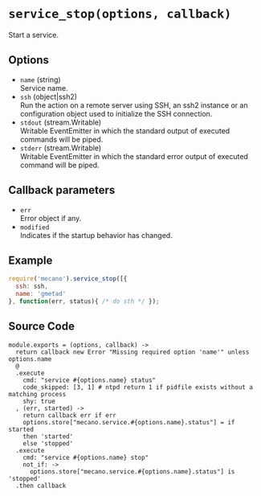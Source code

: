 
# `service_stop(options, callback)`

Start a service.

## Options

*   `name` (string)   
    Service name.   
*   `ssh` (object|ssh2)   
    Run the action on a remote server using SSH, an ssh2 instance or an
    configuration object used to initialize the SSH connection.   
*   `stdout` (stream.Writable)   
    Writable EventEmitter in which the standard output of executed commands will
    be piped.   
*   `stderr` (stream.Writable)   
    Writable EventEmitter in which the standard error output of executed command
    will be piped.   

## Callback parameters

*   `err`   
    Error object if any.   
*   `modified`   
    Indicates if the startup behavior has changed.   

## Example

```js
require('mecano').service_stop([{
  ssh: ssh,
  name: 'gmetad'
}, function(err, status){ /* do sth */ });
```

## Source Code

    module.exports = (options, callback) ->
      return callback new Error "Missing required option 'name'" unless options.name
      @
      .execute
        cmd: "service #{options.name} status"
        code_skipped: [3, 1] # ntpd return 1 if pidfile exists without a matching process
        shy: true
      , (err, started) ->
        return callback err if err
        options.store["mecano.service.#{options.name}.status"] = if started
        then 'started'
        else 'stopped'
      .execute
        cmd: "service #{options.name} stop"
        not_if: ->
          options.store["mecano.service.#{options.name}.status"] is 'stopped'
      .then callback
